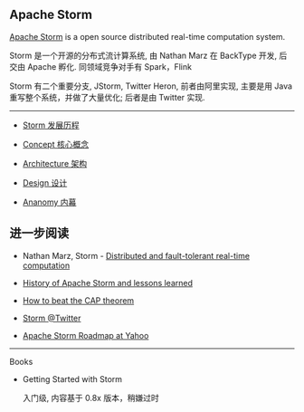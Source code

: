 Apache Storm
---

[Apache Storm](http://storm.apache.org/) is a open source distributed real-time computation system.

Storm 是一个开源的分布式流计算系统, 由 Nathan Marz 在 BackType 开发, 后交由 Apache 孵化. 同领域竞争对手有 Spark，Flink

Storm 有二个重要分支, JStorm, Twitter Heron, 前者由阿里实现, 主要是用 Java 重写整个系统，并做了大量优化; 后者是由 Twitter 实现.

- - -

* [Storm 发展历程](history.md)

* [Concept 核心概念](concept.md)

* [Architecture 架构](architecture.md)

* [Design 设计](design.md)

* [Ananomy 内幕](ananomy/intro.md)


## 进一步阅读

* Nathan Marz, Storm - [Distributed and fault-tolerant real-time computation](https://www.infoq.com/presentations/Storm-Introduction)

* [History of Apache Storm and lessons learned](http://nathanmarz.com/blog/history-of-apache-storm-and-lessons-learned.html)

* [How to beat the CAP theorem](http://nathanmarz.com/blog/how-to-beat-the-cap-theorem.html)


* [Storm @Twitter](https://cs.brown.edu/courses/csci2270/archives/2015/papers/ss-storm.pdf)

* [Apache Storm Roadmap at Yahoo](http://yahoohadoop.tumblr.com/post/122544585051/apache-storm-roadmap-at-yahoo)


- - -

Books

* Getting Started with Storm
    
    入门级, 内容基于 0.8x 版本，稍嫌过时
